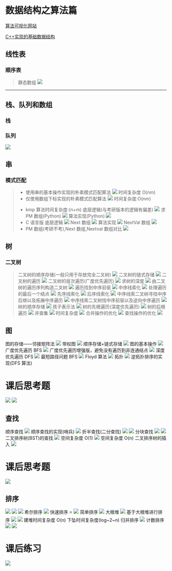 # 数据结构之算法篇

[算法可视化网站](https://www.cs.usfca.edu/~galles/visualization/DisjointSets.html)

[C++实现的基础数据结构](https://blog.csdn.net/Newin2020/article/details/126445229)

## 线性表

### 顺序表

> 静态数组
> ![](/notes/408/images-1/2025-07-31-17-34-12.png)

---

## 栈、队列和数组

### 栈

### 队列

![](/notes/408/images-1/2025-08-03-23-41-36.png)

## 串

### 模式匹配

> - 使用串的基本操作实现的朴素模式匹配算法
>   ![](/notes/408/images-1/2025-07-31-19-37-46.png)
>   时间复杂度 O(nm)
> - 仅使用数组下标实现的朴素模式匹配算法
>   ![](/notes/408/images-1/2025-07-31-19-31-22.png)
>   时间复杂度:O(nm)
>
> * kmp 算法时间复杂度:(n+m)
>   底层逻辑(与考研版本的逻辑有偏差)
>   ![](/notes/408/images-1/2025-07-31-20-11-34.png1)
>   求 PM 数组(Python)
>   ![](/notes/408/images-1/2025-07-31-20-08-48.png1)
>   算法实现(Python)
>   ![](/notes/408/images-1/2025-07-31-20-10-34.png1)
> * C 语言版
>   底层逻辑
>   ![](/notes/408/images-1/2025-07-31-21-05-01.png)
>   Next 数组
>   ![](/notes/408/images-1/2025-07-31-21-06-19.png)
>   算法实现
>   ![](/notes/408/images-1/2025-07-31-21-01-52.png)
>   NextVal 数组
>   ![](/notes/408/images-1/2025-07-31-21-51-33.png)
> * PM 数组(考研不考),Next 数组,Nextval 数组对比
>   ![](/notes/408/images-1/PNN.png)

## 树

### 二叉树

> 二叉树的顺序存储(一般只用于存放完全二叉树)
> ![](/notes/408/images-1/2025-08-01-13-02-23.png)
> 二叉树的链式存储
> ![](/notes/408/images-1/2025-08-01-13-06-48.png)
> 二叉树的遍历
> ![](/notes/408/images-1/2025-08-01-13-31-57.png)
> 二叉树的层次遍历(广度优先遍历)
> ![](/notes/408/images-1/2025-08-01-13-44-40.png)
> 求树的深度
> ![](/notes/408/images-1/2025-08-01-13-40-22.png)
> 由二叉树的遍历序列构造二叉树
> ![](/notes/408/images-1/2025-08-01-14-10-55.png)
> 遍历找到中序前驱
> ![](/notes/408/images-1/2025-08-01-14-31-57.png)
> 中序线索化
> ![](/notes/408/images-1/2025-08-01-14-38-59.png)
> 处理遍历的最后一个结点
> ![](/notes/408/images-1/2025-08-01-14-41-03.png)
> 先序线索化
> ![](/notes/408/images-1/2025-08-01-14-47-35.png)
> 后序线索化
> ![](/notes/408/images-1/2025-08-01-14-48-59.png)
> 中序线索二叉树寻找中序后继以及拓展中序遍历
> ![](/notes/408/images-1/2025-08-01-15-02-30.png)
> 中序线索二叉树找中序前驱以及逆向中序遍历
> ![](/notes/408/images-1/2025-08-01-15-08-21.png)
> 树的顺序存储
> ![](/notes/408/images-1/2025-08-01-15-36-05.png)
> 孩子表示法
> ![](/notes/408/images-1/2025-08-01-15-41-16.png)
> 树的先根遍历(深度优先遍历)
> ![](/notes/408/images-1/2025-08-01-15-52-04.png)
> 树的后根遍历
> ![](/notes/408/images-1/2025-08-01-15-55-05.png)
> 并查集
> ![](/notes/408/images-1/2025-08-01-16-21-04.png)
> 时间复杂度
> ![](/notes/408/images-1/2025-08-01-16-23-57.png)
> 合并操作的优化
> ![](/notes/408/images-1/2025-08-01-16-45-09.png)
> 查找操作的优化
> ![](/notes/408/images-1/2025-08-01-16-49-40.png)

## 图

图的存储——邻接矩阵法
![](/notes/408/images-1/2025-08-01-17-27-16.png)
带权图
![](/notes/408/images-1/2025-08-01-17-29-38.png)
顺序存储+链式存储
![](/notes/408/images-1/2025-08-01-19-34-27.png)
图的基本操作
![](/notes/408/images-1/2025-08-01-20-15-08.png)
广度优先遍历 BFS
![](/notes/408/images-1/2025-08-01-20-21-21.png)
广度优先遍历增强版，避免没有遍历到非连通结点
![](/notes/408/images-1/2025-08-01-20-22-32.png)
深度优先遍历 DFS
![](/notes/408/images-1/2025-08-01-22-54-06.png)
最短路径问题 BFS
![](/notes/408/images-1/2025-08-01-23-20-00.png)
Floyd 算法
![](/notes/408/images-1/2025-08-02-10-05-51.png)
拓扑
![](/notes/408/images-1/2025-08-02-11-18.png)
逆拓扑排序的实现(DFS 算法)

# 课后思考题

![](/notes/408/images-1/2025-08-02-12-59-19.png)
![](/notes/408/images-1/2025-08-02-13-02-53.png)

## 查找

顺序查找
![](/notes/408/images-1/2025-08-02-15-44-29.png)
顺序查找的实现(哨兵)
![](/notes/408/images-1/2025-08-02-15-47-16.png)
折半查找(二分查找)
![](/notes/408/images-1/2025-08-02-16-10-05.png)
![](/notes/408/images-1/2025-08-02-16-14-06.png)
分块查找
![](/notes/408/images-1/2025-08-02-16-23-00.png)
![](/notes/408/images-1/2025-08-02-16-42-42.png)
二叉排序树(BST)的查找
![](/notes/408/images-1/2025-08-02-16-46-17.png)
空间复杂度 O(1)
![](/notes/408/images-1/2025-08-02-16-48-08.png)
空间复杂度 O(n)
二叉排序树的插入
![](/notes/408/images-1/2025-08-02-16-51-09.png)

# 课后思考题

![](/notes/408/images-1/2025-08-02-17-19-13.png)

## 排序

![](/notes/408/images-1/2025-08-03-13-20-28.png)
![](/notes/408/images-1/2025-08-03-13-21-09.png)
![](/notes/408/images-1/2025-08-03-13-28-02.png)
希尔排序
![](/notes/408/images-1/2025-08-03-14-21-44.png)
快速排序 ⭐
![](/notes/408/images-1/2025-08-03-14-34-56.png)
简单排序
![](/notes/408/images-1/2025-08-03-14-48-36.png)
大根堆
![](/notes/408/images-1/2025-08-03-14-58-10.png)
基于大根堆进行排序
![](/notes/408/images-1/2025-08-03-15-20-45.png)
![](/notes/408/images-1/2025-08-03-15-23-12.png)
建堆时间复杂度 O(n)
下坠时间复杂度(log~2~n)
归并排序
![](/notes/408/images-1/2025-08-03-15-54-39.png)
计数排序
![](/notes/408/images-1/2025-08-03-16-25-24.png)
![](/notes/408/images-1/2025-08-03-16-28-49.png)

# 课后练习

![](/notes/408/images-1/2025-08-03-15-27-48.png)
